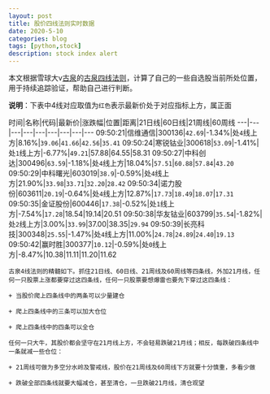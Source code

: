 ```yaml
---
layout: post
title: 股价四线法则实时数据
date: 2020-5-10
categories: blog
tags: [python,stock]
description: stock index alert
---
```



本文根据雪球大v[古泉](https://xueqiu.com/u/7148646888)的[古泉四线法则](https://xueqiu.com/7148646888/130498192)，计算了自己的一些自选股当前所处位置，用于持续追踪验证，帮助自己进行判断。

**说明**：下表中4线对应取值为`红色`表示最新价处于对应指标上方，属正面

时间|名称|代码|最新价|涨跌幅|位置|距离|21日线|60日线|21周线|60周线
---|---|---|---|---|---|---|---|---
09:50:21|信维通信|300136|`42.69`|-1.34%|处`4`线上方|8.16%|`39.06`|`41.66`|`42.56`|`35.41`
09:50:24|寒锐钴业|300618|`53.09`|-1.41%|处`1`线上方|-6.77%|`49.21`|57.88|64.55|58.31
09:50:27|中科创达|300496|`63.59`|-1.18%|处`4`线上方|18.04%|`57.51`|`60.88`|`57.84`|`43.20`
09:50:29|中科曙光|603019|`38.9`|-0.59%|处`4`线上方|21.90%|`33.98`|`33.71`|`32.20`|`28.42`
09:50:34|诺力股份|603611|`20.19`|-0.64%|处`4`线上方|12.87%|`17.73`|`18.49`|`18.07`|`17.31`
09:50:35|金证股份|600446|`17.38`|-0.52%|处`1`线上方|-7.54%|`17.28`|18.54|19.14|20.51
09:50:38|华友钴业|603799|`35.54`|-1.82%|处`2`线上方|3.00%|`33.99`|37.00|38.35|`29.94`
09:50:39|长亮科技|300348|`25.55`|-1.47%|处`4`线上方|11.00%|`24.78`|`24.89`|`24.40`|`19.13`
09:50:42|赢时胜|300377|`10.12`|-0.59%|处`0`线上方|-8.47%|10.38|11.11|11.20|11.62

```
古泉4线法则的精髓如下。抓住21日线、60日线、21周线及60周线等四条线，外加21月线，任何一只股票上涨都要穿过这四条线，任何一只股票要想爆雷也要先下穿过这四条线：

+ 当股价爬上四条线中的两条可以少量建仓

+ 爬上四条线中的三条可以加大仓位

+ 爬上四条线中的四条可以全仓

任何一只大牛，其股价都会坚守在21月线上方，不会轻易跌破21月线；相反，每跌破四条线中一条就减一些仓位：

+ 21周线可做为多空分水岭及警戒线，股价在21周线及60周线下方就要十分慎重，多看少做

+ 跌破全部四条线就要大幅减仓，甚至清仓，一旦跌破21月线，清仓观望
```